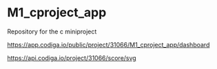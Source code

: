 # M1_cproject_app
Repository for the c miniproject


https://app.codiga.io/public/project/31066/M1_cproject_app/dashboard

https://api.codiga.io/project/31066/score/svg
